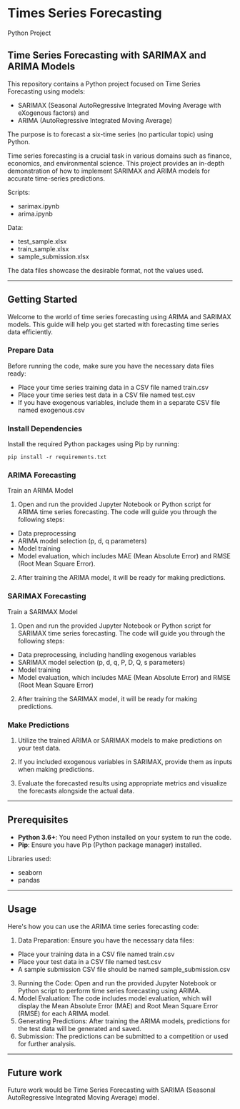 # Times Series Forecasting

Python Project

## Time Series Forecasting with SARIMAX and ARIMA Models

This repository contains a Python project focused on Time Series Forecasting using models:
- SARIMAX (Seasonal AutoRegressive Integrated Moving Average with eXogenous factors) and
- ARIMA (AutoRegressive Integrated Moving Average) 

The purpose is to forecast a six-time series (no particular topic) using Python.

Time series forecasting is a crucial task in various domains such as finance, economics, and environmental science. 
This project provides an in-depth demonstration of how to implement SARIMAX and ARIMA models for accurate time-series predictions.

Scripts:
- sarimax.ipynb
- arima.ipynb

Data:
- test_sample.xlsx
- train_sample.xlsx
- sample_submission.xlsx

The data files showcase the desirable format, not the values used.

--- 

## Getting Started
Welcome to the world of time series forecasting using ARIMA and SARIMAX models. 
This guide will help you get started with forecasting time series data efficiently.

### Prepare Data
Before running the code, make sure you have the necessary data files ready:
- Place your time series training data in a CSV file named train.csv
- Place your time series test data in a CSV file named test.csv
- If you have exogenous variables, include them in a separate CSV file named exogenous.csv

### Install Dependencies

Install the required Python packages using Pip by running:

```pip install -r requirements.txt```

### ARIMA Forecasting

Train an ARIMA Model
1. Open and run the provided Jupyter Notebook or Python script for ARIMA time series forecasting. The code will guide you through the following steps:
- Data preprocessing
- ARIMA model selection (p, d, q parameters)
- Model training
- Model evaluation, which includes MAE (Mean Absolute Error) and RMSE (Root Mean Square Error).

2. After training the ARIMA model, it will be ready for making predictions.

### SARIMAX Forecasting

Train a SARIMAX Model
1. Open and run the provided Jupyter Notebook or Python script for SARIMAX time series forecasting. The code will guide you through the following steps:
- Data preprocessing, including handling exogenous variables
- SARIMAX model selection (p, d, q, P, D, Q, s parameters)
- Model training
- Model evaluation, which includes MAE (Mean Absolute Error) and RMSE (Root Mean Square Error)

2. After training the SARIMAX model, it will be ready for making predictions.

### Make Predictions
1. Utilize the trained ARIMA or SARIMAX models to make predictions on your test data.

2. If you included exogenous variables in SARIMAX, provide them as inputs when making predictions.

3. Evaluate the forecasted results using appropriate metrics and visualize the forecasts alongside the actual data.

--- 

## Prerequisites
- **Python 3.6+**: You need Python installed on your system to run the code.
- **Pip**: Ensure you have Pip (Python package manager) installed.

Libraries used:
- seaborn
- pandas

--- 

## Usage
Here's how you can use the ARIMA time series forecasting code:

1. Data Preparation: Ensure you have the necessary data files:   
- Place your training data in a CSV file named train.csv
- Place your test data in a CSV file named test.csv
- A sample submission CSV file should be named sample_submission.csv

3. Running the Code: Open and run the provided Jupyter Notebook or Python script to perform time series forecasting using ARIMA.
4. Model Evaluation: The code includes model evaluation, which will display the Mean Absolute Error (MAE) and Root Mean Square Error (RMSE) for each ARIMA model.
5. Generating Predictions: After training the ARIMA models, predictions for the test data will be generated and saved.
6. Submission: The predictions can be submitted to a competition or used for further analysis.

--- 

## Future work
Future work would be Time Series Forecasting with SARIMA (Seasonal AutoRegressive Integrated Moving Average) model.
